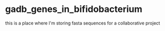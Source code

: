# gadb_genes_in_bifidobacterium
this is a place where I'm storing fasta sequences for a collaborative project 
